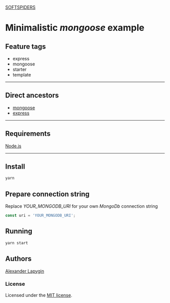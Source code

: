 [SOFTSPIDERS](https://github.com/softspiders/softspiders)

# Minimalistic *mongoose* example


## Feature tags

- express
- mongoose
- starter
- template

---

## Direct ancestors

* [mongoose](https://github.com/softspiders/mongoose)
* [express](https://github.com/softspiders/express)

---

## Requirements

[Node.js](https://nodejs.org/en/download/package-manager/)

---

## Install

```sh
yarn
```

## Prepare connection string

Replace *YOUR_MONGODB_URI* for your own *MongoDb* connection string

```javascript
const uri = 'YOUR_MONGODB_URI';
```

## Running

```sh
yarn start
```

## Authors

[Alexander Lapygin](https://github.com/AlexanderLapygin)

### License

Licensed under the [MIT license](./LICENSE).
